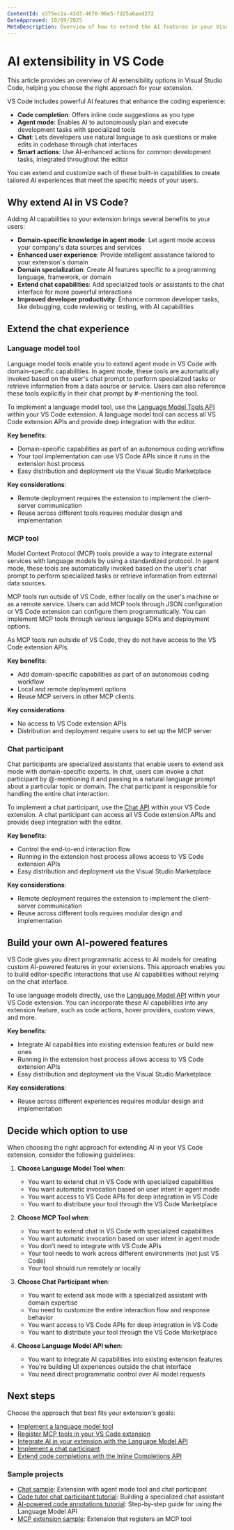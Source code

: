 ```yaml
---
ContentId: e375ec2a-43d3-4670-96e5-fd25a6aed272
DateApproved: 10/09/2025
MetaDescription: Overview of how to extend the AI features in your Visual Studio Code extension by using the Language Model, Tools, and Chat APIs.
---
```

# AI extensibility in VS Code

This article provides an overview of AI extensibility options in Visual Studio Code, helping you choose the right approach for your extension.

VS Code includes powerful AI features that enhance the coding experience:

- **Code completion**: Offers inline code suggestions as you type
- **Agent mode**: Enables AI to autonomously plan and execute development tasks with specialized tools
- **Chat**: Lets developers use natural language to ask questions or make edits in codebase through chat interfaces
- **Smart actions**: Use AI-enhanced actions for common development tasks, integrated throughout the editor

You can extend and customize each of these built-in capabilities to create tailored AI experiences that meet the specific needs of your users.

## Why extend AI in VS Code?

Adding AI capabilities to your extension brings several benefits to your users:

- **Domain-specific knowledge in agent mode**: Let agent mode access your company's data sources and services
- **Enhanced user experience**: Provide intelligent assistance tailored to your extension's domain
- **Domain specialization**: Create AI features specific to a programming language, framework, or domain
- **Extend chat capabilities**: Add specialized tools or assistants to the chat interface for more powerful interactions
- **Improved developer productivity**: Enhance common developer tasks, like debugging, code reviewing or testing, with AI capabilities

## Extend the chat experience

### Language model tool

Language model tools enable you to extend agent mode in VS Code with domain-specific capabilities. In agent mode, these tools are automatically invoked based on the user's chat prompt to perform specialized tasks or retrieve information from a data source or service. Users can also reference these tools explicitly in their chat prompt by #-mentioning the tool.

To implement a language model tool, use the [Language Model Tools API](/api/extension-guides/ai/tools) within your VS Code extension. A language model tool can access all VS Code extension APIs and provide deep integration with the editor.

**Key benefits**:

- Domain-specific capabilities as part of an autonomous coding workflow
- Your tool implementation can use VS Code APIs since it runs in the extension host process
- Easy distribution and deployment via the Visual Studio Marketplace

**Key considerations**:

- Remote deployment requires the extension to implement the client-server communication
- Reuse across different tools requires modular design and implementation

### MCP tool

Model Context Protocol (MCP) tools provide a way to integrate external services with language models by using a standardized protocol. In agent mode, these tools are automatically invoked based on the user's chat prompt to perform specialized tasks or retrieve information from external data sources.

MCP tools run outside of VS Code, either locally on the user's machine or as a remote service. Users can add MCP tools through JSON configuration or VS Code extension can configure them programmatically. You can implement MCP tools through various language SDKs and deployment options.

As MCP tools run outside of VS Code, they do not have access to the VS Code extension APIs.

**Key benefits**:

- Add domain-specific capabilities as part of an autonomous coding workflow
- Local and remote deployment options
- Reuse MCP servers in other MCP clients

**Key considerations**:

- No access to VS Code extension APIs
- Distribution and deployment require users to set up the MCP server

### Chat participant

Chat participants are specialized assistants that enable users to extend ask mode with domain-specific experts. In chat, users can invoke a chat participant by @-mentioning it and passing in a natural language prompt about a particular topic or domain. The chat participant is responsible for handling the entire chat interaction.

To implement a chat participant, use the [Chat API](/api/extension-guides/ai/chat) within your VS Code extension. A chat participant can access all VS Code extension APIs and provide deep integration with the editor.

**Key benefits**:

- Control the end-to-end interaction flow
- Running in the extension host process allows access to VS Code extension APIs
- Easy distribution and deployment via the Visual Studio Marketplace

**Key considerations**:

- Remote deployment requires the extension to implement the client-server communication
- Reuse across different tools requires modular design and implementation

## Build your own AI-powered features

VS Code gives you direct programmatic access to AI models for creating custom AI-powered features in your extensions. This approach enables you to build editor-specific interactions that use AI capabilities without relying on the chat interface.

To use language models directly, use the [Language Model API](/api/extension-guides/ai/language-model) within your VS Code extension. You can incorporate these AI capabilities into any extension feature, such as code actions, hover providers, custom views, and more.

**Key benefits**:

- Integrate AI capabilities into existing extension features or build new ones
- Running in the extension host process allows access to VS Code extension APIs
- Easy distribution and deployment via the Visual Studio Marketplace

**Key considerations**:

- Reuse across different experiences requires modular design and implementation

## Decide which option to use

When choosing the right approach for extending AI in your VS Code extension, consider the following guidelines:

1. **Choose Language Model Tool when**:
    - You want to extend chat in VS Code with specialized capabilities
    - You want automatic invocation based on user intent in agent mode
    - You want access to VS Code APIs for deep integration in VS Code
    - You want to distribute your tool through the VS Code Marketplace

1. **Choose MCP Tool when**:
    - You want to extend chat in VS Code with specialized capabilities
    - You want automatic invocation based on user intent in agent mode
    - You don't need to integrate with VS Code APIs
    - Your tool needs to work across different environments (not just VS Code)
    - Your tool should run remotely or locally

1. **Choose Chat Participant when**:
    - You want to extend ask mode with a specialized assistant with domain expertise
    - You need to customize the entire interaction flow and response behavior
    - You want access to VS Code APIs for deep integration in VS Code
    - You want to distribute your tool through the VS Code Marketplace

1. **Choose Language Model API when**:
    - You want to integrate AI capabilities into existing extension features
    - You're building UI experiences outside the chat interface
    - You need direct programmatic control over AI model requests

## Next steps

Choose the approach that best fits your extension's goals:

- [Implement a language model tool](/api/extension-guides/ai/tools)
- [Register MCP tools in your VS Code extension](/api/extension-guides/ai/mcp)
- [Integrate AI in your extension with the Language Model API](/api/extension-guides/ai/language-model)
- [Implement a chat participant](/api/extension-guides/ai/chat)
- [Extend code completions with the Inline Completions API](/api/references/vscode-api#InlineCompletionItemProvider)

### Sample projects

- [Chat sample](https://github.com/microsoft/vscode-extension-samples/tree/main/chat-sample): Extension with agent mode tool and chat participant
- [Code tutor chat participant tutorial](/api/extension-guides/ai/chat-tutorial): Building a specialized chat assistant
- [AI-powered code annotations tutorial](/api/extension-guides/ai/language-model-tutorial): Step-by-step guide for using the Language Model API
- [MCP extension sample](https://github.com/microsoft/vscode-extension-samples/blob/main/mcp-extension-sample): Extension that registers an MCP tool
